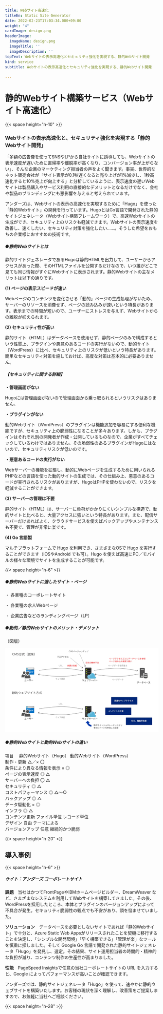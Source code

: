 ```yaml
---
title: Webサイト高速化
titleEn: Static Site Generator
date: 2022-02-23T17:03:34.000+09:00
weight: "4"
cardImage: design.png
headerImage:
  imageName: design.png
  imageTitle: ''
  imageDescription: ''
topText: Webサイトの表示高速化とセキュリティ強化を実現する、静的Webサイト開発
kind: service
subtitle: Webサイトの表示高速化とセキュリティ強化を実現する、静的Webサイト開発

---
```

# **静的Webサイト構築サービス（Webサイト高速化）**

{{< space height="h-10" >}}

### Webサイトの表示高速化と、セキュリティ強化を実現する「静的Webサイト開発」

「多額の広告費を使ってSNSやLPから自社サイトに誘導しても、Webサイトの表示速度が遅いために直帰率や離脱率が高くなり、コンバージョン率が上がらない」、そんな企業のマーケティング担当者の声をよく聞きます。事実、世界的なネット販売会社が「サイト表示が0.1秒遅くなると売り上げが1%減少し、1秒高速化すると10%売上が向上する」と分析しているように、表示速度の遅いWebサイトは製品購入やサービス利用の直接的なデメリットとなるだけでなく、会社や製品のブランディングにも悪影響を与えると考えられています。

アンダーズは、Webサイトの表示の高速化を実現するために「Hugo」を使った「静的Webサイト」の開発を行っています。HugoとはGo言語で開発された静的サイトジェネレータ（Webサイト構築フレームワーク）で、高速Webサイトの生成ができ、セキュリティ上のリスクも軽減できます。Webサイトの表示速度を改善し、速くしたい、セキュリティ対策を強化したい……。そうした希望をおもちの企業様におすすめの技術です。

##### ●静的Webサイトとは

静的サイトジェネレータであるHugoは静的HTMLを出力して、ユーザーからアクセスがあった際、そのHTMLファイルを公開するだけなので、いつ誰がどこで見ても同じ情報がすぐにWebサイトに表示されます。静的Webサイトの主なメリットは以下の通りです。

**(1) ページの表示スピードが速い**

Webページのコンテンツを変化させる「動的」ページの生成処理がないため、サーバーのリソースを消費せず、ページの読み込みが速いという特長があります。表示までの時間が短いので、ユーザーにストレスを与えず、Webサイトからの離脱が抑えられます。

**(2) セキュリティ性が高い**

静的サイト（HTML）はデータベースを使用せず、静的ページのみで構成するという性質上、プラグインや悪意のあるコードの実行がないので、動的サイト（WordPress）に比べ、セキュリティ上のリスクが低いという特長があります。簡単なセキュリティ対策を施しておけば、高度な対策は基本的に必要ありません。

##### 【セキュリティに関する詳細】

**・管理画面がない**

Hugoには管理画面がないので管理画面から乗っ取られるというリスクはありません。

**・プラグインがない**

動的Webサイト（WordPress）のプラグインは機能追加を容易にする便利な機能ですが、セキュリティ上の脆弱性になることが多々あります。しかも、プラグインはそれぞれ別の開発者が作成・公開しているものなので、企業がすべてチェックしているわけではありません。その脆弱性のあるプラグインがHugoにはないので、セキュリティリスクが低いのです。

**・悪意あるコードの実行がない**

Webサーバーの機能を拡張し、動的にWebページを生成するために用いられるPHPなどの言語を使った動的サイトの生成では、その仕組み上、悪意のあるコードが実行されるリスクがありますが、HugoはPHPを使わないので、リスクを軽減することができます。

**(3) サーバーの管理は不要**

静的サイト（HTML）は、サーバーに負荷がかかりにくいシンプルな構造で、動的サイトと比べると、大量アクセスに強いという特長があります。また、配信サーバーだけあればよく、クラウドサービスを使えばバックアップやメンテナンスも不要で、管理が非常に楽です。

**(4) Go 言語製**

マルチプラットフォームで Hugo を利用でき、さまざまなOSで Hugo を実行することができます（iOSやAndroid でも可）。Hugo を使えば高速にPC／モバイルの様々な環境でサイトを生成することが可能です。

{{< space height="h-6" >}}

##### ●静的Webサイトに適したサイト・ページ

・ 各業種のコーポレートサイト

・ 各業種の求人Webページ

・ 企業広告などのランディングページ（LP）

##### ●動的／静的Webサイトのメリット・デメリット

（図版）

![](/1.png "動的／静的Webサイトのメリット・デメリット")

##### ●静的Webサイトと動的Webサイトの違い

項目	　静的Webサイト（Hugo）	動的Webサイト（WordPress）<br> 制作・更新	△／×	〇 <br> 条件により異なる情報を表示	×	◎ <br> ページの表示速度	◎	△ <br> サーバーへの負担	〇	△ <br> セキュリティ	◎	△ <br> コストパフォーマンス	◎	△～○<br>  バックアップ	◎	△ <br> データ駆動化	×	◎ <br> インフラ	◎	△ <br> コンテンツ更新	ファイル単位	レコード単位 <br> デザイン	自由	テーマによる <br> バージョンアップ	任意	継続的かつ脆弱

{{< space height="h-20" >}}

## 導入事例

{{< space height="h-6" >}}

##### **サイト：アンダーズ コーポレートサイト**

**課題**　当社はかつてFrontPageやIBMホームページビルダー、DreamWeaver など、さまざまなシステムを利用してWebサイトを構築してきました。その後、WordPressを採用したところ、本体とプラグインのバージョンアップによって不具合が発生。セキュリティ脆弱性の観点でも不安があり、頭を悩ませていました。

**ソリューション**　データベースを必要としないサイトであれば「静的Webサイト」で十分と、Azure Static Web Appsがリリースされたことを契機に移行することを決定し、「シンプルな開発環境」「早く構築できる」「管理が楽」なツールを慎重に探しました。そして Google Go 言語で開発された静的サイトジェネレータ「Hugo」を発見し、選定。その結果、サイト運用担当者の時間的・精神的な負担が減り、コンテンツ制作の生産性が高まりました。

**性能**　PageSpeed Insightsで任意の当社コーポレートサイトの URL を入力すると、Google によってパフォーマンスが高いことが確認できます。

アンダーズでは、静的サイトジェネレータ「Hugo」を使って、速やかに静的ウェブサイトを構築いたします。お客様の現状を深く理解し、改善策をご提案しますので、お気軽に当社へご相談ください。

{{< space height="h-28" >}}
